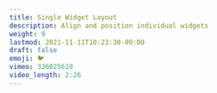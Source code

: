 ```yaml
---
title: Single Widget Layout
description: Align and position individual widgets
weight: 9
lastmod: 2021-11-11T10:23:30-09:00
draft: false
emoji: 🐦
vimeo: 336025618
video_length: 2:26
---
```

